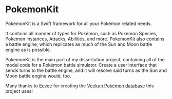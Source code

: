 # PokemonKit
PokemonKit is a Swift framework for all your Pokémon related needs.

It contains all manner of types for Pokémon, such as Pokemon Species, Pokemon instances, Attacks, Abilities, and more. PokemonKit also contains a battle engine, which replicates as much of the Sun and Moon battle engine as is possible.

PokemonKit is the main part of my dissertation project, containing all of the model code for a Pokémon battle simulator. Create a user interface that sends turns to the battle engine, and it will resolve said turns as the Sun and Moon battle engine would, too.

Many thanks to [Eevee](https://github.com/eevee) for creating the [Veekun Pokémon database](https://github.com/veekun/pokedex) this project uses!
